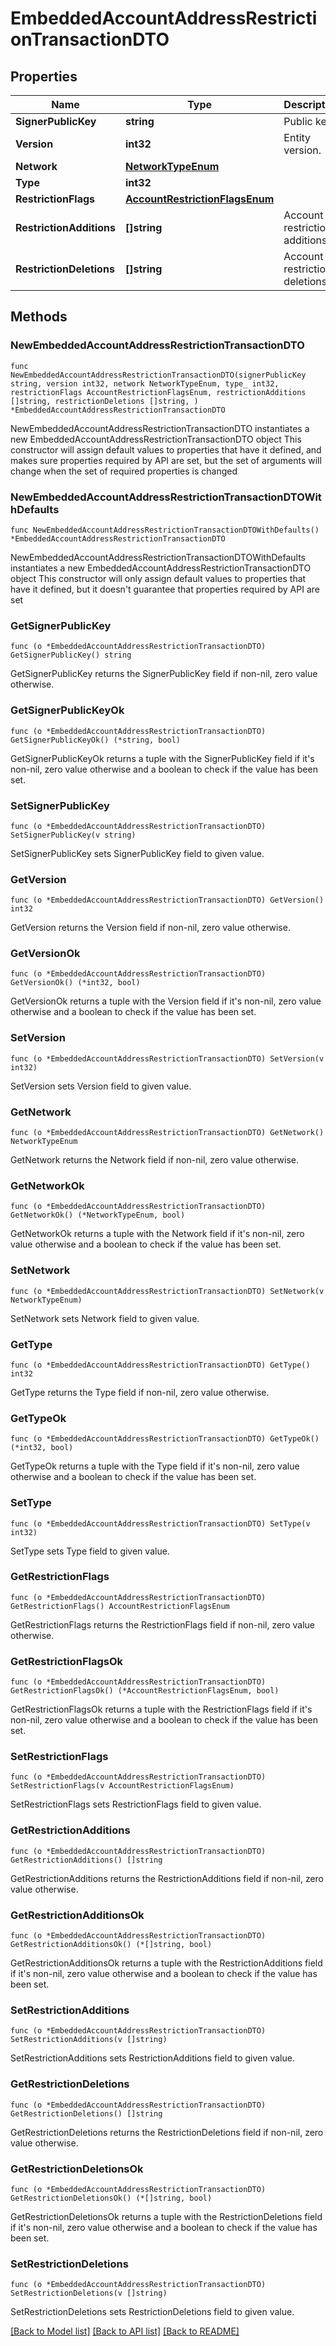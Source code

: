 # EmbeddedAccountAddressRestrictionTransactionDTO

## Properties

Name | Type | Description | Notes
------------ | ------------- | ------------- | -------------
**SignerPublicKey** | **string** | Public key. | 
**Version** | **int32** | Entity version. | 
**Network** | [**NetworkTypeEnum**](NetworkTypeEnum.md) |  | 
**Type** | **int32** |  | 
**RestrictionFlags** | [**AccountRestrictionFlagsEnum**](AccountRestrictionFlagsEnum.md) |  | 
**RestrictionAdditions** | **[]string** | Account restriction additions. | 
**RestrictionDeletions** | **[]string** | Account restriction deletions. | 

## Methods

### NewEmbeddedAccountAddressRestrictionTransactionDTO

`func NewEmbeddedAccountAddressRestrictionTransactionDTO(signerPublicKey string, version int32, network NetworkTypeEnum, type_ int32, restrictionFlags AccountRestrictionFlagsEnum, restrictionAdditions []string, restrictionDeletions []string, ) *EmbeddedAccountAddressRestrictionTransactionDTO`

NewEmbeddedAccountAddressRestrictionTransactionDTO instantiates a new EmbeddedAccountAddressRestrictionTransactionDTO object
This constructor will assign default values to properties that have it defined,
and makes sure properties required by API are set, but the set of arguments
will change when the set of required properties is changed

### NewEmbeddedAccountAddressRestrictionTransactionDTOWithDefaults

`func NewEmbeddedAccountAddressRestrictionTransactionDTOWithDefaults() *EmbeddedAccountAddressRestrictionTransactionDTO`

NewEmbeddedAccountAddressRestrictionTransactionDTOWithDefaults instantiates a new EmbeddedAccountAddressRestrictionTransactionDTO object
This constructor will only assign default values to properties that have it defined,
but it doesn't guarantee that properties required by API are set

### GetSignerPublicKey

`func (o *EmbeddedAccountAddressRestrictionTransactionDTO) GetSignerPublicKey() string`

GetSignerPublicKey returns the SignerPublicKey field if non-nil, zero value otherwise.

### GetSignerPublicKeyOk

`func (o *EmbeddedAccountAddressRestrictionTransactionDTO) GetSignerPublicKeyOk() (*string, bool)`

GetSignerPublicKeyOk returns a tuple with the SignerPublicKey field if it's non-nil, zero value otherwise
and a boolean to check if the value has been set.

### SetSignerPublicKey

`func (o *EmbeddedAccountAddressRestrictionTransactionDTO) SetSignerPublicKey(v string)`

SetSignerPublicKey sets SignerPublicKey field to given value.


### GetVersion

`func (o *EmbeddedAccountAddressRestrictionTransactionDTO) GetVersion() int32`

GetVersion returns the Version field if non-nil, zero value otherwise.

### GetVersionOk

`func (o *EmbeddedAccountAddressRestrictionTransactionDTO) GetVersionOk() (*int32, bool)`

GetVersionOk returns a tuple with the Version field if it's non-nil, zero value otherwise
and a boolean to check if the value has been set.

### SetVersion

`func (o *EmbeddedAccountAddressRestrictionTransactionDTO) SetVersion(v int32)`

SetVersion sets Version field to given value.


### GetNetwork

`func (o *EmbeddedAccountAddressRestrictionTransactionDTO) GetNetwork() NetworkTypeEnum`

GetNetwork returns the Network field if non-nil, zero value otherwise.

### GetNetworkOk

`func (o *EmbeddedAccountAddressRestrictionTransactionDTO) GetNetworkOk() (*NetworkTypeEnum, bool)`

GetNetworkOk returns a tuple with the Network field if it's non-nil, zero value otherwise
and a boolean to check if the value has been set.

### SetNetwork

`func (o *EmbeddedAccountAddressRestrictionTransactionDTO) SetNetwork(v NetworkTypeEnum)`

SetNetwork sets Network field to given value.


### GetType

`func (o *EmbeddedAccountAddressRestrictionTransactionDTO) GetType() int32`

GetType returns the Type field if non-nil, zero value otherwise.

### GetTypeOk

`func (o *EmbeddedAccountAddressRestrictionTransactionDTO) GetTypeOk() (*int32, bool)`

GetTypeOk returns a tuple with the Type field if it's non-nil, zero value otherwise
and a boolean to check if the value has been set.

### SetType

`func (o *EmbeddedAccountAddressRestrictionTransactionDTO) SetType(v int32)`

SetType sets Type field to given value.


### GetRestrictionFlags

`func (o *EmbeddedAccountAddressRestrictionTransactionDTO) GetRestrictionFlags() AccountRestrictionFlagsEnum`

GetRestrictionFlags returns the RestrictionFlags field if non-nil, zero value otherwise.

### GetRestrictionFlagsOk

`func (o *EmbeddedAccountAddressRestrictionTransactionDTO) GetRestrictionFlagsOk() (*AccountRestrictionFlagsEnum, bool)`

GetRestrictionFlagsOk returns a tuple with the RestrictionFlags field if it's non-nil, zero value otherwise
and a boolean to check if the value has been set.

### SetRestrictionFlags

`func (o *EmbeddedAccountAddressRestrictionTransactionDTO) SetRestrictionFlags(v AccountRestrictionFlagsEnum)`

SetRestrictionFlags sets RestrictionFlags field to given value.


### GetRestrictionAdditions

`func (o *EmbeddedAccountAddressRestrictionTransactionDTO) GetRestrictionAdditions() []string`

GetRestrictionAdditions returns the RestrictionAdditions field if non-nil, zero value otherwise.

### GetRestrictionAdditionsOk

`func (o *EmbeddedAccountAddressRestrictionTransactionDTO) GetRestrictionAdditionsOk() (*[]string, bool)`

GetRestrictionAdditionsOk returns a tuple with the RestrictionAdditions field if it's non-nil, zero value otherwise
and a boolean to check if the value has been set.

### SetRestrictionAdditions

`func (o *EmbeddedAccountAddressRestrictionTransactionDTO) SetRestrictionAdditions(v []string)`

SetRestrictionAdditions sets RestrictionAdditions field to given value.


### GetRestrictionDeletions

`func (o *EmbeddedAccountAddressRestrictionTransactionDTO) GetRestrictionDeletions() []string`

GetRestrictionDeletions returns the RestrictionDeletions field if non-nil, zero value otherwise.

### GetRestrictionDeletionsOk

`func (o *EmbeddedAccountAddressRestrictionTransactionDTO) GetRestrictionDeletionsOk() (*[]string, bool)`

GetRestrictionDeletionsOk returns a tuple with the RestrictionDeletions field if it's non-nil, zero value otherwise
and a boolean to check if the value has been set.

### SetRestrictionDeletions

`func (o *EmbeddedAccountAddressRestrictionTransactionDTO) SetRestrictionDeletions(v []string)`

SetRestrictionDeletions sets RestrictionDeletions field to given value.



[[Back to Model list]](../README.md#documentation-for-models) [[Back to API list]](../README.md#documentation-for-api-endpoints) [[Back to README]](../README.md)


